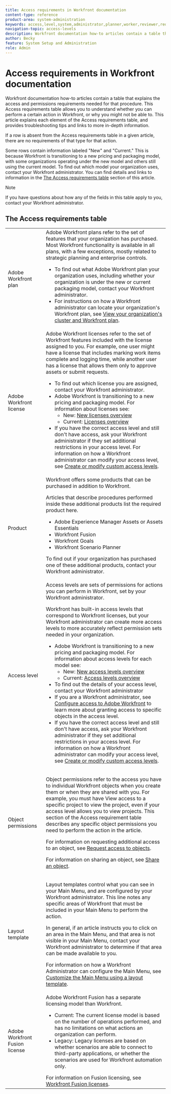 ```yaml
---
title: Access requirements in Workfront documentation
content-type: reference
product-area: system-administration
keywords: access,level,system,administrator,planner,worker,reviewer,requestor,external,user
navigation-topic: access-levels
description: Workfront documentation how-to articles contain a table that explains the access and permissions needed for that procedure. This article explains the access requirements table in more detail and contains links for more information.
author: Becky
feature: System Setup and Administration
role: Admin
---
```

# Access requirements in Workfront documentation

Workfront documentation how-to articles contain a table that explains the access and permissions requirements needed for that procedure. This Access requirements table allows you to understand whether you can perform a certain action in Workfront, or why you might not be able to. This article explains each element of the Access requirements table, and provides troubleshooting tips and links to more in-depth information.

If a row is absent from the Access requirements table in a given article, there are no requirements of that type for that action.

Some rows contain information labeled "New" and "Current." This is because Workfront is transitioning to a new pricing and packaging model, with some organizations operating under the new model and others still using the current model. To find out which model your organization uses, contact your Workfront administrator. You can find details and links to information in the [The Access requirements table](#the-access-requirements-table) section of this article. 

>[!NOTE]
>
>If you have questions about how any of the fields in this table apply to you, contact your Workfront administrator.

## The Access requirements table

<table style="table-layout:auto"> 
 <col> 
 <col> 
 <tbody> 
  <tr> 
   <td role="rowheader">Adobe Workfront plan</td> 
   <td> Adobe Workfront plans refer to the set of features that your organization has purchased. Most Workfront functionality is available in all plans, with a few exceptions, mostly related to strategic planning and enterprise controls. 
   <ul><li>To find out what Adobe Workfront plan your organization uses, including whether your organization is under the new or current packaging model, contact your Workfront administrator.</li>
   <li>For instructions on how a Workfront administrator can locate your organization's Workfront plan, see <a href="/help/quicksilver/administration-and-setup/get-started-wf-administration/firewall-overview.md#view-your-organizations-cluster-and-workfront-plan" class="MCXref xref">View your organization's cluster and Workfront plan</a>.</li></ul> </td> 
  </tr> 
  <tr> 
   <td role="rowheader">Adobe Workfront license</td> 
   <td> Adobe Workfront licenses refer to the set of Workfront features included with the license assigned to you. For example, one user might have a license that includes marking work items complete and logging time, while another user has a license that allows them only to approve assets or submit requests. <p> 
   <ul>
   <li>To find out which license you are assigned, contact your Workfront administrator.</li>
   <li>Adobe Workfront is transitioning to a new pricing and packaging model. For information about licenses see:
   <ul>
   <li>New: <a href="/help/quicksilver/administration-and-setup/add-users/how-access-levels-work/licenses-overview.md" class="MCXref xref">New licenses overview</a></li>
   <li>Current: <a href="/help/quicksilver/administration-and-setup/add-users/access-levels-and-object-permissions/wf-licenses.md" class="MCXref xref">Licenses overview</a></li></ul></li>
   <li>If you have the correct access level and still don't have access, ask your Workfront administrator if they set additional restrictions in your access level. For information on how a Workfront administrator can modify your access level, see <a href="/help/quicksilver/administration-and-setup/get-started-wf-administration/firewall-overview.md#view-your-organizations-cluster-and-workfront-plan" class="MCXref xref">Create or modify custom access levels</a>.
   </ul>
      </p> </td> 
  </tr> 
  <tr> 
   <td role="rowheader">Product</td> 
   <td>Workfront offers some products that can be purchased in addition to Workfront.
   <p>Articles that describe procedures performed inside these additional products list the required product here.</p>
   <ul>
   <li>Adobe Experience Manager Assets or Assets Essentials </li>
   <li>Workfront Fusion</li>
   <li>Workfront Goals</li>
   <li>Workfront Scenario Planner</li>
   </ul>
   <p>To find out if your organization has purchased one of these additional products, contact your Workfront administrator.</p></td> 
  </tr> 
  <tr> 
   <td role="rowheader">Access level</td> 
   <td> Access levels are sets of permissions for actions you can perform in Workfront, set by your Workfront administrator. <p>Workfront has built-in access levels that correspond to Workfront licenses, but your Workfront administrator can create more access levels to more accurately reflect permission sets needed in your organization.</p>
   <ul>
    <li>Adobe Workfront is transitioning to a new pricing and packaging model. For information about access levels for each model see:
   <ul>
   <li>New: <a href="/help/quicksilver/administration-and-setup/add-users/how-access-levels-work/access-level-overview.md" class="MCXref xref">New access levels overview</a></li>
   <li>Current: <a href="/help/quicksilver/administration-and-setup/add-users/access-levels-and-object-permissions/access-levels-overview.md" class="MCXref xref">Access levels overview</a></li></ul></li>
    <li>To find out the details of your access level, contact your Workfront administrator</li>
    <li>If you are a Workfront administrator, see <a href="/help/quicksilver/administration-and-setup/add-users/configure-and-grant-access/configure-access.md" class="MCXref xref">Configure access to Adobe Workfront</a> to learn more about granting access to specific objects in the access level.</li>  
   <li>If you have the correct access level and still don't have access, ask your Workfront administrator if they set additional restrictions in your access level. For information on how a Workfront administrator can modify your access level, see <a href="/help/quicksilver/administration-and-setup/add-users/configure-and-grant-access/create-modify-access-levels.md" class="MCXref xref">Create or modify custom access levels</a>.</li>
    </td>
  </tr> 
  <tr> 
   <td role="rowheader">Object permissions</td> 
   <td><p>Object permissions refer to the access you have to individual Workfront objects when you create them or when they are shared with you. For example, you must have View access to a specific project to view the project, even if your access level allows you to view projects. This section of the Access requirement table describes any specific object permissions you need to perform the action in the article.</p>
   <p>For information on requesting additional access to an object, see <a href="/help/quicksilver/workfront-basics/grant-and-request-access-to-objects/request-access.md" class="MCXref xref">Request access to objects</a>.</p><p>For information on sharing an object, see <a href="/help/quicksilver/workfront-basics/grant-and-request-access-to-objects/share-an-object.md" class="MCXref xref">Share an object</a>.</p></td> 
  </tr> 
  <tr> 
   <td role="rowheader">Layout template</td> 
   <td><p>Layout templates control what you can see in your Main Menu, and are configured by your Workfront administrator. This line notes any specific areas of Workfront that must be included in your Main Menu to perform the action.</p><p>In general, if an article instructs you to click on an area in the Main Menu, and that area is not visible in your Main Menu, contact your Workfront administrator to determine if that area can be made available to you.</p><p>
   For information on how a Workfront Administrator can configure the Main Menu, see <a href="/help/quicksilver/administration-and-setup/customize-workfront/use-layout-templates/customize-main-menu.md" class="MCXref xref">Customize the Main Menu using a layout template</a>.</p>
   </td> 
  </tr> 
  <tr> 
   <td role="rowheader">Adobe Workfront Fusion license</td> 
   <td>Adobe Workfront Fusion has a separate licensing model than Workfront. 
   <ul><li>Current: The current license model is based on the number of operations performed, and has no limitations on what actions an organization can perform. </li>
   <li>Legacy: Legacy licenses are based on whether scenarios are able to connect to third-party applications, or whether the scenarios are used for Workfront automation only. </li>
   </ul>
   For information on Fusion licensing, see <a href="/help/quicksilver/workfront-fusion/get-started/license-automation-vs-integration.md" class="MCXref xref">Workfront Fusion licenses</a>.
   </td> 
  </tr> 
 </tbody> 
</table>


